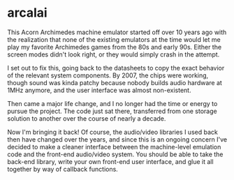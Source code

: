 # arcalai

This Acorn Archimedes machine emulator started off over 10 years ago with
the realization that none of the existing emulators at the time would let
me play my favorite Archimedes games from the 80s and early 90s. Either
the screen modes didn't look right, or they would simply crash in the
attempt.

I set out to fix this, going back to the datasheets to copy the exact
behavior of the relevant system components. By 2007, the chips were
working, though sound was kinda patchy because nobody builds audio
hardware at 1MHz anymore, and the user interface was almost non-existent.

Then came a major life change, and I no longer had the time or energy to
pursue the project. The code just sat there, transferred from one storage
solution to another over the course of nearly a decade.

Now I'm bringing it back! Of course, the audio/video libraries I used back
then have changed over the years, and since this is an ongoing concern I've
decided to make a cleaner interface between the machine-level emulation
code and the front-end audio/video system. You should be able to take the
back-end library, write your own front-end user interface, and glue it all
together by way of callback functions.
